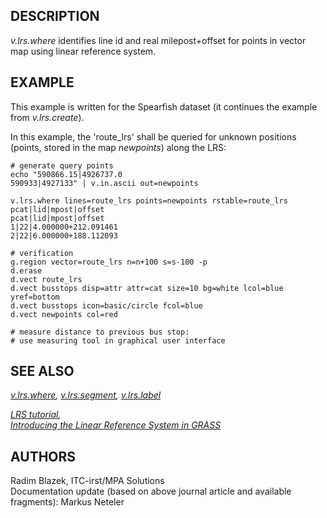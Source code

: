 ## DESCRIPTION

*v.lrs.where* identifies line id and real milepost+offset for points in
vector map using linear reference system.

## EXAMPLE

This example is written for the Spearfish dataset (it continues the
example from *v.lrs.create*).

In this example, the 'route_lrs' shall be queried for unknown positions
(points, stored in the map *newpoints*) along the LRS:

```shell
# generate query points
echo "590866.15|4926737.0
590933|4927133" | v.in.ascii out=newpoints

v.lrs.where lines=route_lrs points=newpoints rstable=route_lrs
pcat|lid|mpost|offset
pcat|lid|mpost|offset
1|22|4.000000+212.091461
2|22|6.000000+188.112093

# verification
g.region vector=route_lrs n=n+100 s=s-100 -p
d.erase
d.vect route_lrs
d.vect busstops disp=attr attr=cat size=10 bg=white lcol=blue yref=bottom
d.vect busstops icon=basic/circle fcol=blue
d.vect newpoints col=red

# measure distance to previous bus stop:
# use measuring tool in graphical user interface
```

## SEE ALSO

*[v.lrs.where](v.lrs.create.md), [v.lrs.segment](v.lrs.segment.md),
[v.lrs.label](v.lrs.label.md)*

*[LRS tutorial](lrs.md),  
[Introducing the Linear Reference System in
GRASS](https://foss4g.asia/2004/Full-Paper_PDF/Introducing-the-Linear-Reference-System-in-GRASS.pdf)*

## AUTHORS

Radim Blazek, ITC-irst/MPA Solutions  
Documentation update (based on above journal article and available
fragments): Markus Neteler
